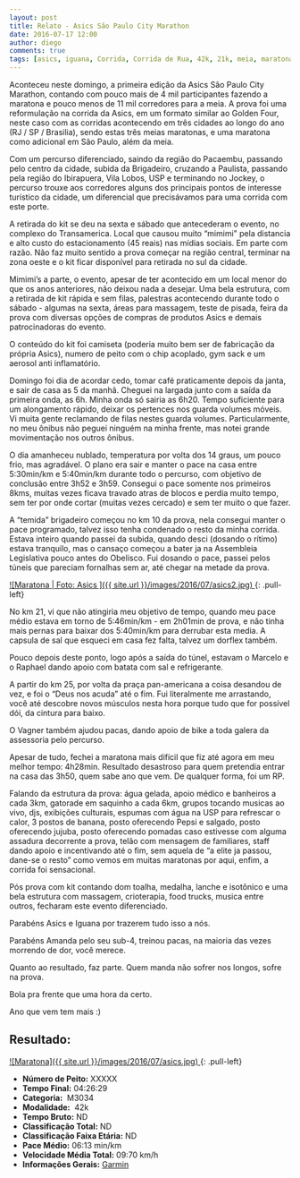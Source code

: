 ```yaml
---
layout: post
title: Relato - Asics São Paulo City Marathon
date: 2016-07-17 12:00
author: diego
comments: true
tags: [asics, iguana, Corrida, Corrida de Rua, 42k, 21k, meia, maratona, sao paulo]
---
```


Aconteceu neste domingo, a primeira edição da Asics São Paulo City Marathon, contando com pouco mais de 4 mil participantes fazendo a maratona e pouco menos de 11 mil corredores para a meia. A prova foi uma reformulação na corrida da Asics, em um formato similar ao Golden Four, neste caso com as corridas acontecendo em três cidades ao longo do ano (RJ / SP / Brasilia), sendo estas três meias maratonas, e uma maratona como adicional em São Paulo, além da meia.

Com um percurso diferenciado, saindo da região do Pacaembu, passando pelo centro da cidade, subida da Brigadeiro, cruzando a Paulista, passando pela região do Ibirapuera, Vila Lobos, USP e terminando no Jockey, o percurso trouxe aos corredores alguns dos principais pontos de interesse turístico da cidade, um diferencial que precisávamos para uma corrida com este porte.

A retirada do kit se deu na sexta e sábado que antecederam o evento, no complexo do Transamerica. Local que causou muito “mimimi" pela distancia e alto custo do estacionamento (45 reais) nas mídias sociais. Em parte com razão. Não faz muito sentido a prova começar na região central, terminar na zona oeste e o kit ficar disponível para retirada no sul da cidade.

Mimimi’s a parte, o evento, apesar de ter acontecido em um local menor do que os anos anteriores, não deixou nada a desejar. Uma bela estrutura, com a retirada de kit rápida e sem filas, palestras acontecendo durante todo o sábado - algumas na sexta, áreas para massagem, teste de pisada, feira da prova com diversas opções de compras de produtos Asics e demais patrocinadoras do evento.

O conteúdo do kit foi camiseta (poderia muito bem ser de fabricação da própria Asics), numero de peito com o chip acoplado, gym sack e um aerosol anti inflamatório.

Domingo foi dia de acordar cedo, tomar café praticamente depois da janta, e sair de casa as 5 da manhã. Cheguei na largada junto com a saída da primeira onda, as 6h. Minha onda só sairia as 6h20. Tempo suficiente para um alongamento rápido, deixar os pertences nos guarda volumes móveis. Vi muita gente reclamando de filas nestes guarda volumes. Particularmente, no meu ônibus não peguei ninguém na minha frente, mas notei grande movimentação nos outros ônibus. 

O dia amanheceu nublado, temperatura por volta dos 14 graus, um pouco frio, mas agradável. O plano era sair e manter o pace na casa entre 5:30min/km e 5:40min/km durante todo o percurso, com objetivo de conclusão entre 3h52 e 3h59. Consegui o pace somente nos primeiros 8kms, muitas vezes ficava travado atras de blocos e perdia muito tempo, sem ter por onde cortar (muitas vezes cercado) e sem ter muito o que fazer.

A “temida” brigadeiro começou no km 10 da prova, nela consegui manter o pace programado, talvez isso tenha condenado o resto da minha corrida. Estava inteiro quando passei da subida, quando desci (dosando o rítimo) estava tranquilo, mas o cansaço começou a bater ja na Assembleia Legislativa pouco antes do Obelisco. Fui dosando o pace, passei pelos túneis que pareciam fornalhas sem ar, até chegar na metade da prova.

<a href="/images/2016/07/asics2_big.jpg">
![Maratona | Foto: Asics ]({{ site.url }}/images/2016/07/asics2.jpg)
</a>
{: .pull-left}

No km 21, vi que não atingiria meu objetivo de tempo, quando meu pace médio estava em torno de 5:46min/km - em 2h01min de prova, e não tinha mais pernas para baixar dos 5:40min/km para derrubar esta media. A capsula de sal que esqueci em casa fez falta, talvez um dorflex também.

Pouco depois deste ponto, logo após a saída do túnel, estavam o Marcelo e o Raphael dando apoio com batata com sal e refrigerante.

A partir do km 25, por volta da praça pan-americana a coisa desandou de vez, e foi o “Deus nos acuda” até o fim. Fui literalmente me arrastando, você até descobre novos músculos nesta hora porque tudo que for possível dói, da cintura para baixo.

O Vagner também ajudou pacas, dando apoio de bike a toda galera da assessoria pelo percurso.

Apesar de tudo, fechei a maratona mais difícil que fiz até agora em meu melhor tempo: 4h28min. Resultado desastroso para quem pretendia entrar na casa das 3h50, quem sabe ano que vem. De qualquer forma, foi um RP.

Falando da estrutura da prova: água gelada, apoio médico e banheiros a cada 3km, gatorade em saquinho a cada 6km, grupos tocando musicas ao vivo, djs, exibições culturais, espumas com água na USP para refrescar o calor, 3 postos de banana, posto oferecendo Pepsi e salgado, posto oferecendo jujuba, posto oferecendo pomadas caso estivesse com alguma assadura decorrente a prova, telão com mensagem de familiares, staff dando apoio e incentivando até o fim, sem aquela de “a elite ja passou, dane-se o resto” como vemos em muitas maratonas por aqui, enfim, a corrida foi sensacional.
 
Pós prova com kit contando dom toalha, medalha, lanche e isotônico e uma bela estrutura com massagem, crioterapia, food trucks, musica entre outros, fecharam este evento diferenciado.

Parabéns Asics e Iguana por trazerem tudo isso a nós. 

Parabéns Amanda pelo seu sub-4, treinou pacas, na maioria das vezes morrendo de dor, você merece.

Quanto ao resultado, faz parte. Quem manda não sofrer nos longos, sofre na prova.

Bola pra frente que uma hora da certo.

Ano que vem tem mais :)

## Resultado:

<a href="/images/2016/07/asics_big.jpg">
![Maratona]({{ site.url }}/images/2016/07/asics.jpg)
</a>
{: .pull-left}

* **Número de Peito:** XXXXX
* **Tempo Final:** 04:26:29
* **Categoria:**  M3034
* **Modalidade:**  42k
* **Tempo Bruto:** ND
* **Classificação Total:**  ND
* **Classificação Faixa Etária:**  ND
* **Pace Médio:** 06:13 min/km
* **Velocidade Média Total:**  09:70 km/h
* **Informações Gerais:** <a href="https://connect.garmin.com/modern/activity/1281959256" target="_blank">Garmin</a>
